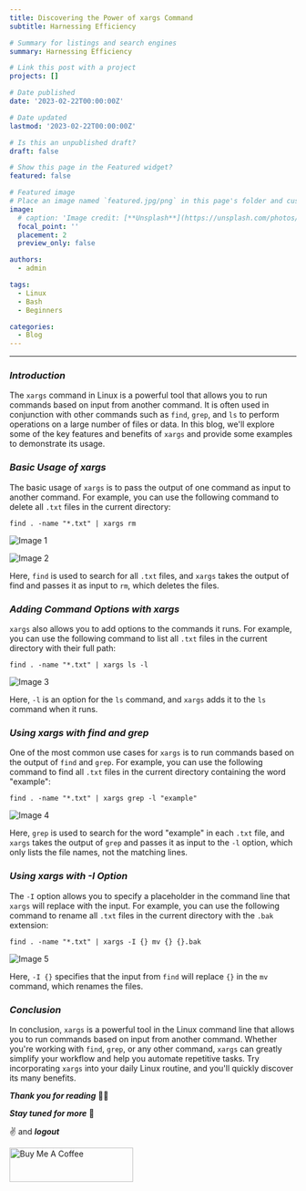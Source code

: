 ```yaml
---
title: Discovering the Power of xargs Command
subtitle: Harnessing Efficiency

# Summary for listings and search engines
summary: Harnessing Efficiency

# Link this post with a project
projects: []

# Date published
date: '2023-02-22T00:00:00Z'

# Date updated
lastmod: '2023-02-22T00:00:00Z'

# Is this an unpublished draft?
draft: false

# Show this page in the Featured widget?
featured: false

# Featured image
# Place an image named `featured.jpg/png` in this page's folder and customize its options here.
image:
  # caption: 'Image credit: [**Unsplash**](https://unsplash.com/photos/CpkOjOcXdUY)'
  focal_point: ''
  placement: 2
  preview_only: false

authors:
  - admin

tags:
  - Linux
  - Bash
  - Beginners

categories:
  - Blog
---
```


---

### **_Introduction_**
The `xargs` command in Linux is a powerful tool that allows you to run commands based on input from another command. It is often used in conjunction with other commands such as `find`, `grep`, and `ls` to perform operations on a large number of files or data. In this blog, we'll explore some of the key features and benefits of `xargs` and provide some examples to demonstrate its usage.

### **_Basic Usage of xargs_**
The basic usage of `xargs` is to pass the output of one command as input to another command. For example, you can use the following command to delete all `.txt` files in the current directory:

```
find . -name "*.txt" | xargs rm
```

![Image 1](https://dev-to-uploads.s3.amazonaws.com/uploads/articles/26spdxph38q0snwy50ky.png)

![Image 2](https://dev-to-uploads.s3.amazonaws.com/uploads/articles/mv8u7xqgoqos7gqj63yi.png)

Here, `find` is used to search for all `.txt` files, and `xargs` takes the output of find and passes it as input to `rm`, which deletes the files.

### **_Adding Command Options with xargs_**
`xargs` also allows you to add options to the commands it runs. For example, you can use the following command to list all `.txt` files in the current directory with their full path:

```
find . -name "*.txt" | xargs ls -l
```

![Image 3](https://dev-to-uploads.s3.amazonaws.com/uploads/articles/8i9vxa6xqsyuv8qc6czx.png)

Here, `-l` is an option for the `ls` command, and `xargs` adds it to the `ls` command when it runs.

### **_Using xargs with find and grep_**
One of the most common use cases for `xargs` is to run commands based on the output of `find` and `grep`. For example, you can use the following command to find all `.txt` files in the current directory containing the word "example":

```
find . -name "*.txt" | xargs grep -l "example"
```

![Image 4](https://dev-to-uploads.s3.amazonaws.com/uploads/articles/fuh6v0aiqsok5cm9o0gd.png)

Here, `grep` is used to search for the word "example" in each `.txt` file, and `xargs` takes the output of `grep` and passes it as input to the `-l` option, which only lists the file names, not the matching lines.

### **_Using xargs with -I Option_**
The `-I` option allows you to specify a placeholder in the command line that `xargs` will replace with the input. For example, you can use the following command to rename all `.txt` files in the current directory with the `.bak` extension:

```
find . -name "*.txt" | xargs -I {} mv {} {}.bak
```

![Image 5](https://dev-to-uploads.s3.amazonaws.com/uploads/articles/twdhqu7fmge8po93ocmf.png)

Here, `-I {}` specifies that the input from `find` will replace `{}` in the `mv` command, which renames the files.

### **_Conclusion_**
In conclusion, `xargs` is a powerful tool in the Linux command line that allows you to run commands based on input from another command. Whether you're working with `find`, `grep`, or any other command, `xargs` can greatly simplify your workflow and help you automate repetitive tasks. Try incorporating `xargs` into your daily Linux routine, and you'll quickly discover its many benefits.

**_Thank you for reading_** 🧑‍💻

**_Stay tuned for more_** 🚀

✌️ and **_logout_**

<a href="https://www.buymeacoffee.com/k1lgor" target="_blank"><img src="https://cdn.buymeacoffee.com/buttons/v2/default-yellow.png" alt="Buy Me A Coffee" style="height: 60px !important;width: 217px !important;" ></a>
